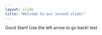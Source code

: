 ```yaml
---
layout: slide
title: "Welcome to our second slide!"
---
```

Good Start!
Use the left arrow to go back!
test
